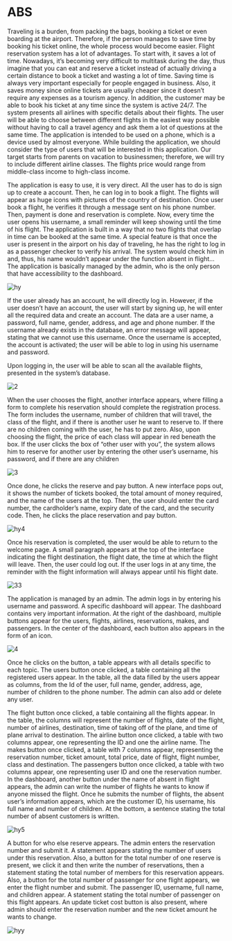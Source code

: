 # ABS

Traveling is a burden, from packing the bags, booking a ticket or even boarding at the airport. Therefore, if the person manages to save time by booking his ticket online, the whole process would become easier. Flight reservation system has a lot of advantages. To start with, it saves a lot of time. Nowadays, it’s becoming very difficult to multitask during the day, thus imagine that you can eat and reserve a ticket instead of actually driving a certain distance to book a ticket and wasting a lot of time. Saving time is always very important especially for people engaged in business. Also, it saves money since online tickets are usually cheaper since it doesn’t require any expenses as a tourism agency. In addition, the customer may be able to book his ticket at any time since the system is active 24/7. The system presents all airlines with specific details about their flights. The user will be able to choose between different flights in the easiest way possible without having to call a travel agency and ask them a lot of questions at the same time. The application is intended to be used on a phone, which is a device used by almost everyone.  While building the application, we should consider the type of users that will be interested in this application. Our target starts from parents on vacation to businessmen; therefore, we will try to include different airline classes. The flights price would range from middle-class income to high-class income.

The application is easy to use, it is very direct. All the user has to do is sign up to create a account. Then, he can log in to book a flight. The flights will appear as huge icons with pictures of the country of destination. Once user book a flight, he verifies it through a message sent on his phone number. Then, payment is done and reservation is complete. Now, every time the user opens his username, a small reminder will keep showing until the time of his flight. The application is built in a way that no two flights that overlap in time can be booked at the same time. A special feature is that once the user is present in the airport on his day of traveling, he has the right to log in as a passenger checker to verify his arrival. The system would check him in and, thus, his name wouldn’t appear under the function absent in flight... The application is basically managed by the admin, who is the only person that have accessibility to the dashboard.


![hy](https://user-images.githubusercontent.com/104697889/189723324-c1de12af-cb67-4a5d-8a60-89a939365b4e.PNG)

 If the user already has an account, he will directly log in. However, if the user doesn’t have an account, the user will start by signing up, he will enter all the required data and create an account.  The data are a user name, a password, full name, gender, address, and age and phone number. If the username already exists in the database, an error message will appear, stating that we cannot use this username. Once the username is accepted, the account is activated; the user will be able to log in using his username and password.
 
 Upon logging in, the user will be able to scan all the available flights, presented in the system’s database.  
 
![2](https://user-images.githubusercontent.com/104697889/189723251-2e98778b-6bb7-4595-ba0f-fbf5f5cd03e6.PNG)

When the user chooses the flight, another interface appears, where filling a form to complete his reservation should complete the registration process. The form includes the username, number of children that will travel, the class of the flight, and if there is another user he want to reserve to. If there are no children coming with the user, he has to put zero. Also, upon choosing the flight, the price of each class will appear in red beneath the box. If the user clicks the box of “other user with you”, the system allows him to reserve for another user by entering the other user’s username, his password, and if there are any children

![3](https://user-images.githubusercontent.com/104697889/189723276-3f683428-5253-4be5-9f14-253d93fa76ee.PNG)

Once done, he clicks the reserve and pay button. A new interface pops out, it shows the number of tickets booked, the total amount of money required, and the name of the users at the top. Then, the user should enter the card number, the cardholder’s name, expiry date of the card, and the security code. Then, he clicks the place reservation and pay button.  

![hy4](https://user-images.githubusercontent.com/104697889/189723349-80e4a2ce-2653-4384-bc6a-430d354e6b4d.png)

Once his reservation is completed, the user would be able to return to the welcome page. A small paragraph appears at the top of the interface indicating the flight destination, the flight date, the time at which the flight will leave. Then, the user could log out. If the user logs in at any time, the reminder with the flight information will always appear until his flight date.

![33](https://user-images.githubusercontent.com/104697889/189726139-abf66578-23a7-4d3b-8abd-81edab0ed60c.PNG)

The application is managed by an admin. The admin logs in by entering his username and password. A specific dashboard will appear. The dashboard contains very important information. At the right of the dashboard, multiple buttons appear for the users, flights, airlines, reservations, makes, and passengers. In the center of the dashboard, each button also appears in the form of an icon.

![4](https://user-images.githubusercontent.com/104697889/189723375-1b045844-8a03-4e59-bc78-58bff457ba39.PNG)

Once he clicks on the button, a table appears with all details specific to each topic. The users button once clicked, a table containing all the registered users appear. In the table, all the data filled by the users appear as columns, from the Id of the user, full name, gender, address, age, number of children to the phone number. The admin can also add or delete any user.

The flight button once clicked, a table containing all the flights appear. In the table, the columns will represent the number of flights, date of the flight, number of airlines, destination, time of taking off of the plane, and time of plane arrival to destination. The airline button once clicked, a table with two columns appear, one representing the ID and one the airline name. The makes button once clicked, a table with 7 columns appear, representing the reservation number, ticket amount, total price, date of flight, flight number, class and destination. The passengers button once clicked, a table with two columns appear, one representing user ID and one the reservation number. 
In the dashboard, another button under the name of absent in flight appears, the admin can write the number of flights he wants to know if anyone missed the flight. Once he submits the number of flights, the absent user’s information appears, which are the customer ID, his username, his full name and number of children. At the bottom, a sentence stating the total number of absent customers is written.


![hy5](https://user-images.githubusercontent.com/104697889/189723389-4f40831a-9b57-4ba9-be6a-327655d2b218.PNG)

A button for who else reserve appears. The admin enters the reservation number and submit it. A statement appears stating the number of users under this reservation. Also, a button for the total number of one reserve is present, we click it and then write the number of reservations, then a statement stating the total number of members for this reservation appears. Also, a button for the total number of passenger for one flight appears, we enter the flight number and submit. The passenger ID, username, full name, and children appear. A statement stating the total number of passenger on this flight appears. An update ticket cost button is also present, where admin should enter the reservation number and the new ticket amount he wants to change.

![hyy](https://user-images.githubusercontent.com/104697889/189723410-e1fc00a1-6cbe-44d8-a449-288c9c554b4c.PNG)
